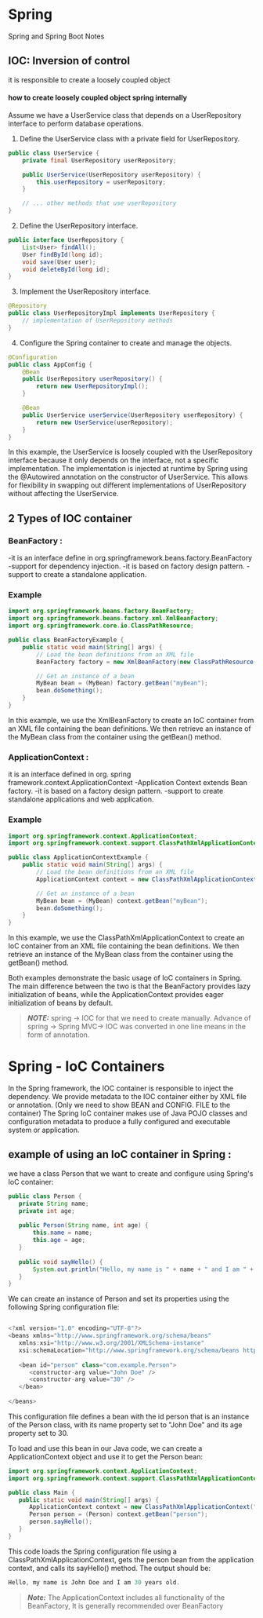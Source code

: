 # Spring
Spring and Spring Boot Notes

## IOC: Inversion of control
it is responsible to create a loosely coupled object 
#### how to create loosely coupled object spring internally

Assume we have a UserService class that depends on a UserRepository interface to perform database operations.
1. Define the UserService class with a private field for UserRepository.
```java
public class UserService {
    private final UserRepository userRepository;

    public UserService(UserRepository userRepository) {
        this.userRepository = userRepository;
    }

    // ... other methods that use userRepository
}

```
2. Define the UserRepository interface.
```java
public interface UserRepository {
    List<User> findAll();
    User findById(long id);
    void save(User user);
    void deleteById(long id);
}

```
3. Implement the UserRepository interface.

```java
@Repository
public class UserRepositoryImpl implements UserRepository {
    // implementation of UserRepository methods
}

```
4. Configure the Spring container to create and manage the objects.
```java
@Configuration
public class AppConfig {
    @Bean
    public UserRepository userRepository() {
        return new UserRepositoryImpl();
    }

    @Bean
    public UserService userService(UserRepository userRepository) {
        return new UserService(userRepository);
    }
}

```
In this example, the UserService is loosely coupled with the UserRepository interface because it only depends on the interface, not a specific implementation.
The implementation is injected at runtime by Spring using the @Autowired annotation on the constructor of UserService. 
This allows for flexibility in swapping out different implementations of UserRepository without affecting the UserService.

## 2 Types of IOC container 
### BeanFactory :
-it is an interface define in org.springframework.beans.factory.BeanFactory
-support for dependency injection.
-it is based on factory design pattern.
-support to create a standalone application.
### Example 
```java
import org.springframework.beans.factory.BeanFactory;
import org.springframework.beans.factory.xml.XmlBeanFactory;
import org.springframework.core.io.ClassPathResource;

public class BeanFactoryExample {
    public static void main(String[] args) {
        // Load the bean definitions from an XML file
        BeanFactory factory = new XmlBeanFactory(new ClassPathResource("beans.xml"));

        // Get an instance of a bean
        MyBean bean = (MyBean) factory.getBean("myBean");
        bean.doSomething();
    }
}

```
In this example, we use the XmlBeanFactory to create an IoC container from an XML file containing the bean definitions. We then retrieve an instance of the MyBean class from the container using the getBean() method.

### ApplicationContext :
it is an interface defined in org. spring framework.context.ApplicationContext
-Application Context extends Bean factory.
-it is based on a factory design pattern.
-support to create standalone applications and web application.

### Example
```java
import org.springframework.context.ApplicationContext;
import org.springframework.context.support.ClassPathXmlApplicationContext;

public class ApplicationContextExample {
    public static void main(String[] args) {
        // Load the bean definitions from an XML file
        ApplicationContext context = new ClassPathXmlApplicationContext("beans.xml");

        // Get an instance of a bean
        MyBean bean = (MyBean) context.getBean("myBean");
        bean.doSomething();
    }
}

```
In this example, we use the ClassPathXmlApplicationContext to create an IoC container from an XML file containing the bean definitions. We then retrieve an instance of the MyBean class from the container using the getBean() method.

Both examples demonstrate the basic usage of IoC containers in Spring. The main difference between the two is that the BeanFactory provides lazy initialization of beans, while the ApplicationContext provides eager initialization of beans by default.

> **_NOTE:_**  spring -> IOC for that we need to create manually. 
Advance of spring -> Spring MVC-> IOC was converted in one line means in the form of annotation.


# Spring - IoC Containers
In the Spring framework, the IOC container is responsible to inject the dependency. We provide metadata to the IOC container either by XML file or annotation. (Only we need to show BEAN and CONFIG. FILE to the container)
The Spring IoC container makes use of Java POJO classes and configuration metadata to produce a fully configured and executable system or application.

## example of using an IoC container in Spring :

we have a class Person that we want to create and configure using Spring's IoC container:
```java
public class Person {
   private String name;
   private int age;
   
   public Person(String name, int age) {
       this.name = name;
       this.age = age;
   }
   
   public void sayHello() {
       System.out.println("Hello, my name is " + name + " and I am " + age + " years old.");
   }
}

```

We can create an instance of Person and set its properties using the following Spring configuration file:
```java

<?xml version="1.0" encoding="UTF-8"?>
<beans xmlns="http://www.springframework.org/schema/beans"
   xmlns:xsi="http://www.w3.org/2001/XMLSchema-instance"
   xsi:schemaLocation="http://www.springframework.org/schema/beans http://www.springframework.org/schema/beans/spring-beans.xsd">
   
   <bean id="person" class="com.example.Person">
      <constructor-arg value="John Doe" />
      <constructor-arg value="30" />
   </bean>
   
</beans>

```

This configuration file defines a bean with the id person that is an instance of the Person class, with its name property set to "John Doe" and its age property set to 30.

To load and use this bean in our Java code, we can create a ApplicationContext object and use it to get the Person bean:
```java
import org.springframework.context.ApplicationContext;
import org.springframework.context.support.ClassPathXmlApplicationContext;

public class Main {
   public static void main(String[] args) {
      ApplicationContext context = new ClassPathXmlApplicationContext("applicationContext.xml");
      Person person = (Person) context.getBean("person");
      person.sayHello();
   }
}
```

This code loads the Spring configuration file using a ClassPathXmlApplicationContext, gets the person bean from the application context, and calls its sayHello() method. The output should be:

```java
Hello, my name is John Doe and I am 30 years old.

```


> **_Note:_** The ApplicationContext includes all functionality of the BeanFactory, It is generally recommended over BeanFactory
